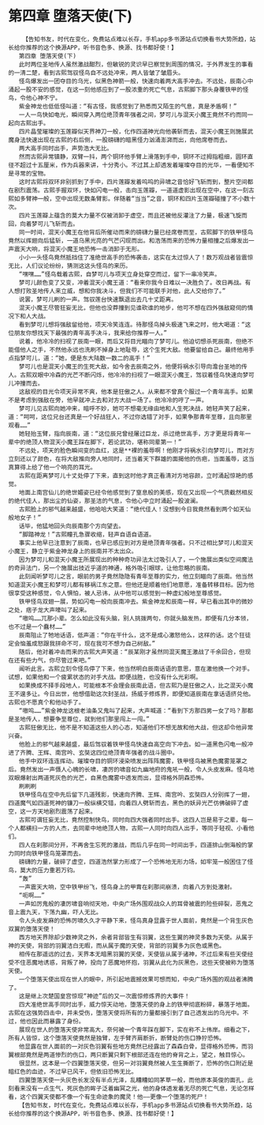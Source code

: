 # 第四章 堕落天使(下)
        【告知书友，时代在变化，免费站点难以长存，手机app多书源站点切换看书大势所趋，站长给你推荐的这个换源APP，听书音色多、换源、找书都好使！】
       第四章 堕落天使(下)
       此时两位圣地传人虽然激战酣烈，但敏锐的灵识早已察觉到周围的情况，于外界发生的事看的一清二楚，看到古熙驾驭怪鸟自不远处冲来，两人皆皱了皱眉头。
       怪鸟爆发出一团夺目的乌光，似黑色神箭一般，快速向着两大高手冲去。不远处，辰南心中涌起一股不安的感觉，在这一刻他感应到了一股浓重的死亡气息，古熙脚下那头身覆铁甲的怪鸟，令他心神不宁。
       紫金神龙也低低怪叫道：“有古怪，我感觉到了熟悉而又陌生的气息，真是矛盾啊！”
       一人一鸟快如电光，瞬间穿入两位绝顶青年强者之间，梦可儿与混天小魔王竟然不约而同一起向古熙出手。
       四片晶莹璀璨的玉莲瓣似天界神刀一般，化作四道神光向他袭斩而去，混天小魔王则施展武魔身法快速出现在古熙的右后侧，一股磅礴的暗黑怪力汹涌澎湃而出，向他席卷而去。
       两大高手同时出手，声势浩大无比。
       然而古熙异常镇静，双臂一抖，两个铜环他手臂上滑落到手中，铜环不过拇指粗细，圆环直径不超过十五厘米，作为兵器来讲，十分秀小。不过其上却透发着璀璨夺目的光华，一看便知不是寻常的宝物。
       这时古熙将双环非别抓到了手中，四片莲瓣发着呜呜的异啸之音恰好飞斩而到，整片空间都在剧烈震荡。古熙手握双环，快如闪电一般，击向玉莲瓣，一道道虚影出现在空中，在这一刻古熙如多臂神一般，空中出现无数条臂影。伴随着“当当”之音，铜环和四片玉莲瓣碰撞了不小数十次。
       四片玉莲瓣上蕴含的莫大力量不仅被消卸于虚空，而且还被他反灌注了力量，极速飞旋而回，向着梦可儿飞斩而去。
       同一时间，混天小魔王在他背后所催动而来的磅礴力量已经席卷而至，古熙脚下的铁甲怪鸟竟然以挥翅向后猛斩，一道乌黑光亮的气芒闪现而出。和浩荡而来的恐怖力量相撞之后爆发出一声震天大响，将混天小魔王地恐怖一击消卸于无形。
       小小一头怪鸟竟然抵挡住了准绝世高手的恐怖袭击，这实在太过惊人了！数万观战者皆震惊无比，人们议论纷纷，猜测这这头怪鸟的来历。
       “嘿嘿……”怪鸟载着古熙，自梦可儿与项天立身处穿空而过，留下一串冷笑声。
       梦可儿颜色变了又变，冲着混天小魔王道：“看来你我今日难以一决胜负了。改日再战。有人想打败圣地传人来立威，想和你我决斗，但我们不可能联手对他，此人交给你了。”
       说罢，梦可儿刷的一声。驾驭莲台快速飘退出去几十丈距离。
       混天小魔王尽管狂妄无比，但他也没莽撞到见谁砍谁的地步，他可不想在四外强敌窥伺的情况下和人大战。
       看到梦可儿想将强敌留给他，项天冷笑连连。待那怪鸟掉头极速飞来之时，他大喝道：“这位朋友你想找天下最强的青年高手决斗，我来给你推荐一人。”
       说着，他冷冷的扫视了辰南一眼，而后又将目光瞄向了梦可儿。他迫切想杀死辰南，但绝不能借他人之手，不然他永远也洗刷不掉身上地耻辱，这个生死大敌。他要留给自己。最终他用手点指梦可儿，道：“她，便是东大陆数一数二的高手！”
       梦可儿也是混天小魔王的生死大敌，如今舍去辰南之外，他便将祸水引导向澹台圣地的传人。古熙双眼中冷森的光芒不断闪烁，他冷冷的扫视了一眼混天小魔王，驾驭着怪鸟快速向梦可儿冲撞而去。
       这敌视的目光令项天异常不爽，他本是狂傲之人。从来都不曾真个服过一个青年高手。如果不是考虑到强敌在旁，他早就冲上去和对方大战一场了。他冷冷的哼了一声。
       梦可儿见古熙向她冲来，暗呼不妙，她可不想毫无缘由地和人生死决战，她轻声笑了起来，道：“呵呵，这位兄台还真是一个好战狂人，不过你选错了对手，如果争那青年至尊，且向那里观看……”
       她轻抬玉臂，指向辰南，道：“这位辰兄曾经屠过巨龙，杀过绝世高手，方才更是将青年一辈中的绝顶人物混天小魔王踩在脚下，若论武功，堪称同辈第一！”
       不远处，项天的脸色瞬间变的血红，这是**裸的羞辱啊！他刚才将祸水引向梦可儿，而对方立刻还以了颜色，在将大敌推向旁人地同时，还当着天下群雄的面揭他的伤疤，当面羞辱，这当真算得上给了他一个响亮的耳光。
       古熙在距离梦可儿十丈处停了下来，直到这时他才真正看清对方地容颜，立时涌起惊艳的感觉。
       地面上南宫仙儿的绝世媚姿已经令他感觉到了窒息般的美感，现在又出现一个气质截然相反的绝代佳人，那出尘的仙姿，那圣洁的气息，令他心中立时涌起一股波澜。
       古熙脸上的邪气越来越盛，他哈哈大笑道：“绝代佳人！没想到今日我竟然看到两个如天仙般地女子！”
       话毕，他猛地回头向辰南那个方向望去。
       “脚踏神龙！”古熙瞳孔急骤收缩，轻声自语自语道。
       事实上他早已注意到了辰南，也早已感应到对方是绝顶青年强者。只不过相比梦可儿和混天小魔王，静立于紫金神龙身上的辰南并不太出众。
       因为梦可儿和混天小魔王所展现出的种种奇功异法太过吸引人了，一个施展出类似空间魔法的奇异法门，另一个施展出技近乎道的神通，格外吸引眼球，让他忽略的辰南。
       此刻闻听梦可儿之言，眼前的男子竟然隐隐有青年至尊的实力，他立刻瞄向了辰南。他当然知道混天小魔王和梦可儿都有移祸江东之意。但他还是顺着他们地意愿，准备转移目标。因为他很享受这种感觉，令人惧怕，被人忌讳，从中他可以感觉到一种虚幻般地至尊感觉。
       铁甲怪鸟双翅一展，势如闪电一般向辰南冲去。紫金神龙和辰南一样，早已看出其中的微妙之处，痞子龙大声嚎叫了起来。
       “嗷呜……兀那小辈。怎么如此没有头脑，别人挑拨两句，你就头脑发热，即便有几分本领，也不过是一个蠢材……”
       辰南阻止了牠地话语，低声道：“你在干什么，这不是成心激怒他么，这样的话。这个狂徒定会恼羞成怒跟我拼命不可，现在我可不想为自己树敌。”
       随后，他对着冲击而来的古熙大声笑道：“辰某刚才虽然同混天魔王激战了千余回合，但现在还有些力气，你尽管过来吧。”
       闻听此言。古熙立刻令怪鸟停了下来，他当然明白辰南话语的意思，意在激他换一个对手。试想，如果他和一个疲累状态的对手大战。即便战胜，也没有什么光彩啊。
       如果换成不择手段地人，可能根本不会理会辰南此语，但古熙乃是狂傲之人，比之混天小魔王不遑多让。今日出世，他想借助这次封圣战，扬威于修炼界，即便知道辰南在拿话语挤兑他。古熙也不愿真个和他动手了。
       “嗷呜……”紫金神龙这根老油条又鬼叫了起来，大声喊道：“看到下方那四男一女了吗？那都是圣地传人，想要争至尊位，就到他们那里闯上一闯。”
       古熙狂傲无比，他不是不知道这些人的心态，知道他们不想无故和他大战，但这却令他异常兴奋。
       他脸上的邪气越来越盛，最后驾驭着铁甲怪鸟快速自高空向下冲去。如一道黑色闪电一般冲进了齐腾、王辉、南宫吟、玄奘这四位绝顶青年强者的战斗圈中。
       他手中双环连连挥动。璀璨夺目的铜环浸染喷发出阵阵魔雾，铁甲怪鸟被黑色魔雾笼罩之后。竟然发出一声慑人心魄的长啸，凄厉的啸音如九幽地府的鬼吼一般，令人头皮发麻。怪鸟地双眼爆射出两道死灰色的光芒，自黑色魔雾中透发而出，显得格外阴森恐怖。
       刷刷刷
       铁甲怪鸟在空中先后留下几道残影，快速向齐腾、王辉、南宫吟、玄奘四人分别挥了一翅，四道魔气如四道死神的镰刀一般纵横交错，向着四人劈斩而去，黑色的妖异光芒仿佛破碎了虚空，这一方天地剧烈震荡了起来。
       古熙可谓狂妄无比，竟然控制快鸟，同时向四大强者同时出手。这四人岂是易于之辈，每一个人都横扫一方的人杰，去同辈中地绝顶人物，古熙一人同时向四人出手，等同于轻视、小看他们。
       四人在刹那间分开，不再舍生忘死的激战，而后几乎在同一时间出手，四道排山倒海般的掌力同时向铁甲怪鸟笼罩而去。
       磅礴的力量，破碎了虚空，四道浩然掌力形成了一个恐怖地无形力场，如牢笼一般困住了怪鸟，莫大的压力重若万钧。
       “轰”
       一声震天大响，空中铁甲纷飞，怪鸟身上的甲胄在刹那间崩溃，向着八方到处激射。
       “呃啊……”
       一声如厉鬼般的凄厉啸音响彻天地，中央广场外围观战众人的耳骨被震的险些碎裂，恶鬼之音上震九天，下荡九幽，吓人无比。
       令人头皮发麻的恐怖厉啸久久才平静下来，怪鸟真身显露于世人面前，竟然是一个背生灰色双翼的堕落天使！
       西方地天界除却少数神灵之外，余者背部皆生有羽翼，这些生翼的神灵多数为天使。从属于神的天使，背部的羽翼洁白无暇，而从属于魔的天使，背部的羽翼多为灰色或黑色。
       相传在那遥远的过去，天界本无暗黑羽翼的天使，天使皆从属于诸神，不过后来有些天使经受不住恶魔地诱惑，背叛了神，投向了恶魔地怀抱，羽翼从此化为灰黑色，这些天使被称为堕落天使。
       一个堕落天使出现在世人的眼中，所引起地震撼效果可想而知，中央广场外围的观战者沸腾了。
       这是继上次楚国皇宫惊现“神迹”后的又一次震惊修炼界的大事件！
       四大准绝世高手同时出手，威力惊天动地，堕落天使的身上的铁甲彻底粉碎，暴落于地面。古熙在这强势四击中，并未受伤，堕落天使将所有的力量都接引到了自己透发出的乌光中。不过，他也因此而暴露了身份。
       展现在世人的堕落天使非常高大，奈何被一个青年踩在脚下，实在称不上伟岸。细看之下，所有人皆惊，这个堕落天使竟然是独臂，左手臂齐肩断折，断臂处的伤口狰狞恐怖。
       他显露在世人面前的一对灰色羽翼有些地方竟然已经露出了森森白骨，显得格外恐怖，而羽翼根部竟然是两道惨烈的伤口，两只断翼只剩下根部还连在他的脊背之上，望之，触目惊心。
       很显然，这本是一个四翼堕落天使，但另一对羽翼竟然被人生生撕断了，恐怖的伤口附近是暗红色的血迹，不过早已风干，但依旧恐怖无比。
       四翼堕落天使一头灰色长发没有半点光泽，乱糟糟如同茅草一般，而他原本英俊的面孔，此刻看来没有一点生气，死灰色的眸子泛着幽冥之光，他的身体透发着无尽的死亡气息，无论怎样看，这个四翼天使都不像一个有生命迹象的魔灵！他——更像一个堕落的死尸！
       【告知书友，时代在变化，免费站点难以长存，手机app多书源站点切换看书大势所趋，站长给你推荐的这个换源APP，听书音色多、换源、找书都好使！】